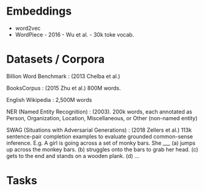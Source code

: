 # Embeddings
- word2vec
- WordPiece - 2016 - Wu et al. - 30k toke vocab.

# Datasets / Corpora
Billion Word Benchmark
: (2013 Chelba et al.)

BooksCorpus
: (2015 Zhu et al.) 800M words.

English Wikipedia
: 2,500M words

NER (Named Entity Recognition)
: (2003). 200k words, each annotated as Person, Organization, Location, Miscellaneous, or Other (non-named entity)

SWAG (Situations with Adversarial Generations)
: (2018 Zellers et al.) 113k sentence-pair completion examples to evaluate grounded common-sense inference.
E.g. A girl is going across a set of monky bars. She ___
(a) jumps up across the monkey bars.
(b) struggles onto the bars to grab her head.
(c\) gets to the end and stands on a wooden plank.
(d) ...

# Tasks
<!--stackedit_data:
eyJoaXN0b3J5IjpbMTc1OTkxMjQxM119
-->